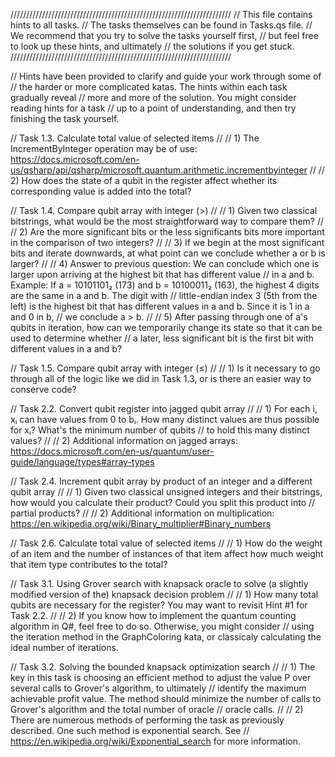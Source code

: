//////////////////////////////////////////////////////////////////////
// This file contains hints to all tasks.
// The tasks themselves can be found in Tasks.qs file.
// We recommend that you try to solve the tasks yourself first,
// but feel free to look up these hints, and ultimately
// the solutions if you get stuck.
//////////////////////////////////////////////////////////////////////

// Hints have been provided to clarify and guide your work through some of
// the harder or more complicated katas. The hints within each task gradually reveal
// more and more of the solution. You might consider reading hints for a task
// up to a point of understanding, and then try finishing the task yourself.




// Task 1.3. Calculate total value of selected items
//
//  1) The IncrementByInteger operation may be of use: https://docs.microsoft.com/en-us/qsharp/api/qsharp/microsoft.quantum.arithmetic.incrementbyinteger
//
//  2) How does the state of a qubit in the register affect whether its corresponding value is added into the total?




// Task 1.4. Compare qubit array with integer (>)
//
//  1) Given two classical bitstrings, what would be the most straightforward way to compare them?
//
//  2) Are the more significant bits or the less significants bits more important in the comparison of two integers?
//
//  3) If we begin at the most significant bits and iterate downwards, at what point can we conclude whether a or b is larger?
//
//  4) Answer to previous question: We can conclude which one is larger upon arriving at the highest bit that has different value
//       in a and b. Example: If a = 10101101₂ (173) and b = 10100011₂ (163), the highest 4 digits are the same in a and b. The digit with
//     little-endian index 3 (5th from the left) is the highest bit that has different values in a and b. Since it is 1 in a and 0 in b,
//     we conclude a > b.
//
//  5) After passing through one of a's qubits in iteration, how can we temporarily change its state so that it can be used to determine whether
//     a later, less significant bit is the first bit with different values in a and b?




// Task 1.5. Compare qubit array with integer (≤)
//
//  1) Is it necessary to go through all of the logic like we did in Task 1.3, or is there an easier way to conserve code?




// Task 2.2. Convert qubit register into jagged qubit array
//
//  1) For each i, xᵢ can have values from 0 to bᵢ. How many distinct values are thus possible for xᵢ? What's the minimum number of qubits
//     to hold this many distinct values?
//
//  2) Additional information on jagged arrays: https://docs.microsoft.com/en-us/quantum/user-guide/language/types#array-types




// Task 2.4. Increment qubit array by product of an integer and a different qubit array
//
//  1) Given two classical unsigned integers and their bitstrings, how would you calculate their product? Could you split this product into
//     partial products?
//
//  2) Additional information on multiplication: https://en.wikipedia.org/wiki/Binary_multiplier#Binary_numbers




// Task 2.6. Calculate total value of selected items
//
//  1) How do the weight of an item and the number of instances of that item affect how much weight that item type contributes to the total?




// Task 3.1. Using Grover search with knapsack oracle to solve (a slightly modified version of the) knapsack decision problem
//
//  1) How many total qubits are necessary for the register? You may want to revisit Hint #1 for Task 2.2.
//
//  2) If you know how to implement the quantum counting algorithm in Q#, feel free to do so. Otherwise, you might consider
//     using the iteration method in the GraphColoring kata, or classicaly calculating the ideal number of iterations.




// Task 3.2. Solving the bounded knapsack optimization search
//
//  1) The key in this task is choosing an efficient method to adjust the value P over several calls to Grover's algorithm, to ultimately
//     identify the maximum achievable profit value. The method should minimize the number of calls to Grover's algorithm and the total number of oracle
//     oracle calls.
//
//  2) There are numerous methods of performing the task as previously described. One such method is exponential search. See
//     https://en.wikipedia.org/wiki/Exponential_search for more information.
